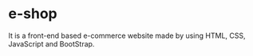 # e-shop
It is a front-end based e-commerce website made by using HTML, CSS, JavaScript and BootStrap.
